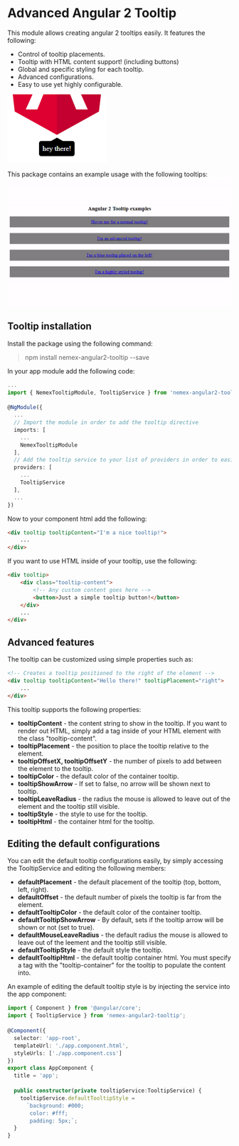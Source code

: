 # Advanced Angular 2 Tooltip

This module allows creating angular 2 tooltips easily.
It features the following:
- Control of tooltip placements.
- Tooltip with HTML content support! (including buttons)
- Global and specific styling for each tooltip.
- Advanced configurations.
- Easy to use yet highly configurable.

![Angular2 tooltip example](https://github.com/shy2net/nemex-angular2-tooltip/raw/master/example/tooltip-example-jpg.jpg)

This package contains an example usage with the following tooltips:
![Angular2 tooltip example](https://github.com/shy2net/nemex-angular2-tooltip/raw/master/example/tooltip-example-gif.gif)

## Tooltip installation
Install the package using the following command:
> npm install nemex-angular2-tooltip --save

In your app module add the following code:
```typescript
...
import { NemexTooltipModule, TooltipService } from 'nemex-angular2-tooltip';

@NgModule({
  ...
  // Import the module in order to add the tooltip directive
  imports: [
    ...
    NemexTooltipModule
  ],
  // Add the tooltip service to your list of providers in order to easily configure it globally
  providers: [ 
    ...
    TooltipService
  ],
  ...
})
```

Now to your component html add the following:
```html
<div tooltip tooltipContent="I'm a nice tooltip!">
    ...
</div>
```

If you want to use HTML inside of your tooltip, use the following:
```html
<div tooltip>
    <div class="tooltip-content">
        <!-- Any custom content goes here -->
        <button>Just a simple tooltip button!</button>
    </div>
    ...
</div>
```

## Advanced features
The tooltip can be customized using simple properties such as:
```html
<!-- Creates a tooltip positioned to the right of the element -->
<div tooltip tooltipContent="Hello there!" tooltipPlacement="right">
    ...
</div>
```
This tooltip supports the following properties:
- **tooltipContent** - the content string to show in the tooltip. If you want to render out HTML, simply add a tag inside of your HTML element with the class "tooltip-content".
- **tooltipPlacement** - the position to place the tooltip relative to the element.
- **tooltipOffsetX, tooltipOffsetY** - the number of pixels to add between the element to the tooltip.
- **tooltipColor** - the default color of the container tooltip.
- **tooltipShowArrow** - If set to false, no arrow will be shown next to tooltip.
- **tooltipLeaveRadius** - the radius the mouse is allowed to leave out of the element and the tooltip still visible.
- **tooltipStyle** - the style to use for the tooltip.
- **tooltipHtml** - the container html for the tooltip.

## Editing the default configurations
You can edit the default tooltip configurations easily, by simply accessing the TooltipService and editing the following members:
- **defaultPlacement** - the default placement of the tooltip (top, bottom, left, right).
- **defaultOffset** - the default number of pixels the tooltip is far from the element.
- **defaultTooltipColor** - the default color of the container tooltip.
- **defaultTooltipShowArrow** - By default, sets if the tooltip arrow will be shown or not (set to true).
- **defaultMouseLeaveRadius** - the default radius the mouse is allowed to leave out of the leement and the tooltip still visible.
- **defaultTooltipStyle** - the default style the tooltip.
- **defaultTooltipHtml** - the default tooltip container html. You must specify a tag with the "tooltip-container" for the tooltip to populate the content into.

An example of editing the default tooltip style is by injecting the service into the app component:
```typescript
import { Component } from '@angular/core';
import { TooltipService } from 'nemex-angular2-tooltip';

@Component({
  selector: 'app-root',
  templateUrl: './app.component.html',
  styleUrls: ['./app.component.css']
})
export class AppComponent {
  title = 'app';

  public constructor(private tooltipService:TooltipService) {
    tooltipService.defaultTooltipStyle =
      `background: #000;
       color: #fff;
       padding: 5px;`;
  }
}
```
